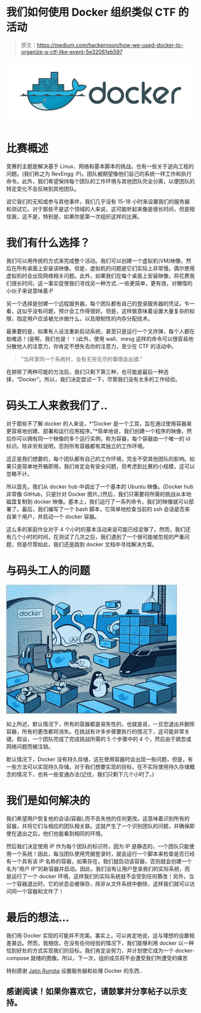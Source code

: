 # 我们如何使用 Docker 组织类似 CTF 的活动

> 原文：<https://medium.com/hackernoon/how-we-used-docker-to-organize-a-ctf-like-event-5e32061eb597>

![](img/65f93d4c2616f1776f9c013bf687d6f3.png)

# **比赛概述**

竞赛的主题是解决基于 Linux、网络和基本脚本的挑战。也有一些关于逆向工程的问题。(我们称之为 RevEngg :P)。团队被期望像他们自己的系统一样工作和执行命令。此外，我们希望保持每个团队的工作环境与其他团队完全分离，以便团队的特定变化不会反映到其他团队。

说它我们的无知或参与其他事件，我们几乎没有 15-18 小时来设置我们的服务器和测试它。对于那些不是这个领域的人来说，这可能听起来像是很长时间，但是相信我，这不是，特别是，如果你是第一次组织这样的比赛。

# **我们有什么选择？**

我们可以用传统的方式来完成整个活动。我们可以创建一个虚拟机(VM)映像，然后在所有桌面上安装该映像。但是，虚拟机的问题是它们实际上非常慢。偶尔使用虚拟机时会出现网络相关问题。此外，如果我们在每个桌面上安装映像，将花费我们很长时间，这一事实促使我们寻找另一种方式..一些更简单，更有效，对懒惰的小伙子来说意味着:P

另一个选择是创建一个远程服务器，每个团队都有自己的登录服务器的凭证。乍一看，这似乎没有问题，预计会工作得很好。但是，这样做意味着设置大量复杂的权限，指定用户应该被允许做什么，以及限制性的内存分配技术。

最重要的是，如果有人设法重新启动系统，甚至只是运行一个叉炸弹，每个人都在劫难逃！(是啊，我们也是！！)此外，使用 wall、mesg 这样的命令可以很容易地分散他人的注意力，你肯定不想失去你的注意力，至少在 CTF 的活动中。

> "当共享同一个系统时，会有无穷无尽的事情会出错."

在排除了两种可能的方法后，我们只剩下第三种，也可能是最后一种选择，“Docker”。所以，我们决定尝试一下，尽管我们没有太多的工作经验。

# **码头工人来救我们了..**

对于那些不了解 docker 的人来说，*“Docker 是一个工具，旨在通过使用容器来更容易地创建、部署和运行应用程序。”*简单地说，我们创建一个程序的映像，然后你可以拥有同一个映像的多个运行实例，称为容器，每个容器由一个唯一的 id 标识。除非另有说明，否则所有容器都有其独立的工作环境。

这正是我们想要的，每个团队都有自己的工作环境，完全不受其他团队的影响。如果只是简单地开箱即用，我们肯定会有安全问题，但考虑到比赛的小规模，这可以忽略不计。

所以首先，我们从 docker hub 中调出了一个基本的 Ubuntu 映像。(Docker hub 非常像 GitHub，只是针对 Docker 图片。)然后，我们只需要将所需的挑战从本地磁盘复制到 docker 映像。基本上，我们运行了一系列命令，我们的映像就可以部署了。最后，我们编写了一个 bash 脚本，它简单地检查当前的 ssh 会话是否来自某个用户，并启动一个 docker 容器。

这么多的家庭作业对于 4 个小时的基本活动来说可能已经足够了。然而，我们还有几个小时的时间，在测试了几次之后，我们遇到了一个很可能被忽视的严重问题，但是尽管如此，我们还是跳到 docker 文档中寻找解决方案。

# **与码头工人的问题**

![](img/e83b5f333747ca7d4bbcc34c71cb27aa.png)

如上所述，默认情况下，所有的容器都是易失性的，也就是说，一旦您退出并删除容器，所有的更改都将消失。在挑战有许多步骤要执行的情况下，这可能非常关键。假设，一个团队完成了完成挑战所需的 5 个步骤中的 4 个，然后由于疏忽或网络问题而被注销。

默认情况下，Docker 没有持久存储，这在使用容器时会出现一些问题，但是，有一些方法可以实现持久存储。对于我们想要实现的目标，在不实际使用持久存储概念的情况下，也有一些变通办法(记住，我们只剩下几个小时了。)

# 我们是如何解决的

我们希望用户恢复他的会话(容器),而不丢失他的任何更改。这意味着识别所有的容器，并将它们与相应的团队相关联。这就产生了一个识别团队的问题，并确保即使在退出之后，他们也能看到相同的环境。

然后我们决定使用 IP 作为每个团队的标识符，因为 IP 是静态的，一个团队只能使用一个系统！因此，每当团队使用凭据登录时，就会运行一个脚本来检查是否已经有一个具有该 IP 名称的容器，如果存在，我们就启动该容器，否则就会创建一个名为“用户 IP”的新容器并启动。因此，我们没有让用户登录我们的实际系统，而是运行了一个 docker 环境，这样我们的实际系统就不会受到任何篡改！另外，当一个容器退出时，它的状态会被保存，除非从文件系统中删除，这样我们就可以访问同一个容器和文件了！

# 最后的想法…

我们用 Docker 实现的可能并不完美。事实上，可以肯定地说，这与理想的设置相差甚远。然而，我相信，在没有任何经验的情况下，我们能够利用 docker 以一种恰到好处的方式实现我们的目标。我们肯定会努力，并计划使它成为一个 docker-compose 就绪的图像。所以，下一次，组织成员将不会遭受我们所遭受的痛苦

特别感谢 [Jatin Rungta](https://medium.com/u/9ab31cc5e3f9?source=post_page-----5e32061eb597--------------------------------) 设置服务器和处理 Docker 的东西..

## 感谢阅读！如果你喜欢它，请鼓掌并分享帖子以示支持。